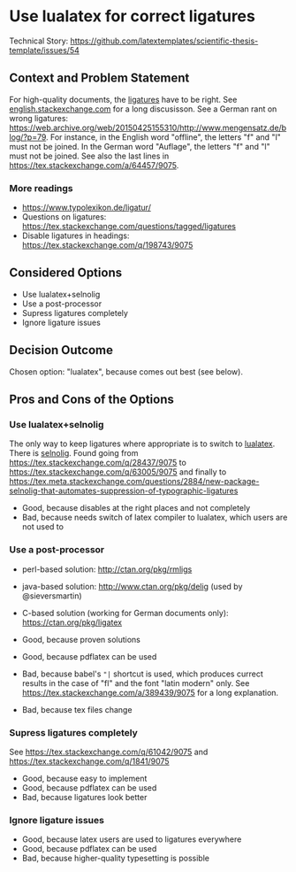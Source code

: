 # Use lualatex for correct ligatures

Technical Story: <https://github.com/latextemplates/scientific-thesis-template/issues/54>

## Context and Problem Statement

For high-quality documents, the [ligatures](https://en.wikipedia.org/wiki/Typographic_ligature) have to be right.
See [english.stackexchange.com](https://english.stackexchange.com/q/50660/66058) for a long discusisson.
See a German rant on wrong ligatures: <https://web.archive.org/web/20150425155310/http://www.mengensatz.de/blog/?p=79>.
For instance, in the English word "offline", the letters "f" and "l" must not be joined.
In the German word "Auflage", the letters "f" and "l" must not be joined.
See also the last lines in <https://tex.stackexchange.com/a/64457/9075>.

### More readings

* <https://www.typolexikon.de/ligatur/>
* Questions on ligatures: <https://tex.stackexchange.com/questions/tagged/ligatures>
* Disable ligatures in headings: <https://tex.stackexchange.com/q/198743/9075>

## Considered Options

* Use lualatex+selnolig
* Use a post-processor
* Supress ligatures completely
* Ignore ligature issues

## Decision Outcome

Chosen option: "lualatex", because comes out best (see below).

## Pros and Cons of the Options

### Use lualatex+selnolig

The only way to keep ligatures where appropriate is to switch to [lualatex](http://www.luatex.org/).
There is [selnolig](https://www.ctan.org/pkg/selnolig).
Found going from <https://tex.stackexchange.com/q/28437/9075> to <https://tex.stackexchange.com/q/63005/9075> and finally to <https://tex.meta.stackexchange.com/questions/2884/new-package-selnolig-that-automates-suppression-of-typographic-ligatures>

* Good, because disables at the right places and not completely
* Bad, because needs switch of latex compiler to lualatex, which users are not used to

### Use a post-processor

* perl-based solution: <http://ctan.org/pkg/rmligs>
* java-based solution: <http://www.ctan.org/pkg/delig>  (used by @sieversmartin)
* C-based solution (working for German documents only): <https://ctan.org/pkg/ligatex>

* Good, because proven solutions
* Good, because pdflatex can be used
* Bad, because babel's `"|` shortcut is used, which produces currect results in the case of "fl" and the font "latin modern" only.
  See <https://tex.stackexchange.com/a/389439/9075> for a long explanation.
* Bad, because tex files change

### Supress ligatures completely

See <https://tex.stackexchange.com/q/61042/9075> and <https://tex.stackexchange.com/q/1841/9075>

* Good, because easy to implement
* Good, because pdflatex can be used
* Bad, because ligatures look better

### Ignore ligature issues

* Good, because latex users are used to ligatures everywhere
* Good, because pdflatex can be used
* Bad, because higher-quality typesetting is possible
